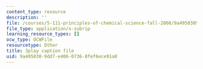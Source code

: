 ```yaml
---
content_type: resource
description: ''
file: /courses/5-111-principles-of-chemical-science-fall-2008/9a4950309dd7e40607368fef6ece91a0_iWZDVWdtjMY.srt
file_type: application/x-subrip
learning_resource_types: []
ocw_type: OCWFile
resourcetype: Other
title: 3play caption file
uid: 9a495030-9dd7-e406-0736-8fef6ece91a0
---
```

